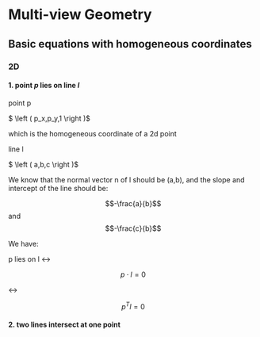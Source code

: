 
<script type="text/javascript" src="http://cdn.mathjax.org/mathjax/latest/MathJax.js?config=default"></script>


# Multi-view Geometry

## Basic equations with homogeneous coordinates

### 2D

#### 1. point $p$ lies on line $l$
point p 

$ \left ( p_x,p_y,1 \right )$ 

which is the homogeneous coordinate of a 2d point

line l 

$ \left ( a,b,c \right )$

We know that the normal vector n of l should be (a,b), and the slope and intercept of the line should be:

 $$-\frac{a}{b}$$
 and 
 $$-\frac{c}{b}$$

We have:

p lies on l <->  

$$p\cdot l=0$$

<-> 

$$p^{T}l=0$$

#### 2. two lines intersect at one point
